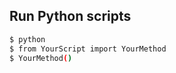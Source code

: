 Run Python scripts
------------------
```bash
$ python
$ from YourScript import YourMethod
$ YourMethod()
```
